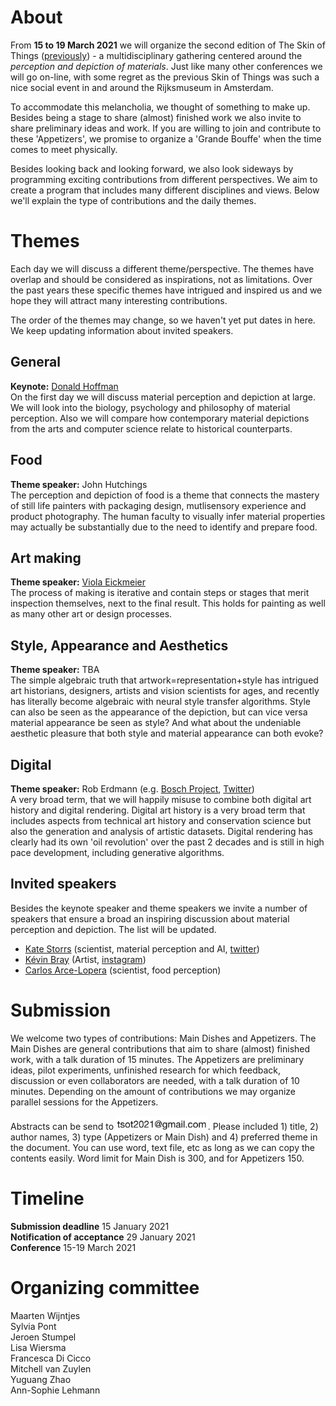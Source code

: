 # About

From **15 to 19 March 2021** we will organize the second edition of The Skin of Things ([previously](https://theskinofthings.github.io)) - a multidisciplinary gathering centered around the *perception and depiction of materials*. Just like many other conferences we will go on-line, with some regret as the previous Skin of Things was such a nice social event in and around the Rijksmuseum in Amsterdam. 

To accommodate this melancholia, we thought of something to make up. Besides being a stage to share (almost) finished work we also invite to share preliminary ideas and work. If you are willing to join and contribute to these 'Appetizers', we promise to organize a 'Grande Bouffe' when the time comes to meet physically.  

Besides looking back and looking forward, we also look sideways by programming exciting contributions from different perspectives. We aim to create a program that includes many different  disciplines and views. Below we'll explain the type of contributions and the daily themes. 





# Themes

Each day we will discuss a different theme/perspective. The themes have overlap and should be considered as inspirations, not as limitations. Over the past years these specific themes have intrigued and inspired us and we hope they will attract many interesting contributions. 

The order of the themes may change, so we haven't yet put dates in here. We keep updating information about invited speakers. 

## General
**Keynote:** [Donald Hoffman](https://www.cogsci.uci.edu/~ddhoff/) <br>
On the first day we will discuss material perception and depiction at large. We will look into the biology, psychology and philosophy of material perception. Also  we will compare how contemporary material depictions from the arts and computer science relate to historical counterparts. 


## Food 
**Theme speaker:** John Hutchings <br>
The perception and depiction of food is a theme that connects the mastery of still life painters with packaging design, mutlisensory experience and product photography. The human faculty to visually infer material properties may actually be substantially due to the need to identify and prepare food. 


## Art making
**Theme speaker:** [Viola Eickmeier](https://studioviolet.org)<br>
The process of making is iterative and contain steps or stages that merit inspection themselves, next to the final result. This holds for painting as well as many other art or design processes. 


## Style, Appearance and Aesthetics
**Theme speaker:** TBA<br>
The simple algebraic truth that artwork=representation+style has intrigued art historians, designers, artists and vision scientists for ages, and recently has literally become algebraic with neural style transfer algorithms. Style can also be seen as the appearance of the depiction, but can vice versa material appearance be seen as style? And what about the undeniable aesthetic pleasure that both style and material appearance can both evoke? 


## Digital
**Theme speaker:** Rob Erdmann (e.g. [Bosch Project](http://boschproject.org/#/), [Twitter](https://twitter.com/erdmann))<br>
A very broad term, that we will happily misuse to combine both digital art history and digital rendering. Digital art history is a very broad term that includes aspects from technical art history and conservation science but also the generation and analysis of artistic datasets. Digital rendering has clearly had its own 'oil revolution' over the past 2 decades and is still in high pace development, including generative algorithms. 

## Invited speakers
Besides the keynote speaker and theme speakers we invite a number of speakers that ensure a broad an inspiring discussion about material perception and depiction. The list will be updated.
- [Kate Storrs](https://www.katestorrs.com) (scientist, material perception and AI, [twitter](https://twitter.com/katestorrs))
- [Kévin Bray](https://kevinbray.biz) (Artist, [instagram](https://www.instagram.com/bray_kevin/))
- [Carlos Arce-Lopera](https://arcelopera.github.io/about/) (scientist, food perception)


# Submission
We welcome two types of contributions: Main Dishes and Appetizers. The Main Dishes are general contributions that aim to share (almost) finished work, with a talk duration of 15 minutes. The Appetizers are preliminary ideas, pilot experiments, unfinished research for which feedback, discussion or even collaborators are needed, with a talk duration of 10 minutes. Depending on the amount of contributions we may organize parallel sessions for the Appetizers.

Abstracts can be send to <img src="images/emailtsot.jpg" alt="drawing" height="22"/>. Please included 1) title, 2) author names, 3) type (Appetizers or Main Dish) and 4) preferred theme in the document. You can use word, text file, etc as long as we can copy the contents easily. Word limit for Main Dish is 300, and for Appetizers 150. 

# Timeline

**Submission deadline** 15 January 2021<br> 
**Notification of acceptance** 29 January 2021<br>
**Conference** 15-19 March 2021

# Organizing committee
Maarten Wijntjes<br>
Sylvia Pont<br>
Jeroen Stumpel<br>
Lisa Wiersma<br>
Francesca Di Cicco<br>
Mitchell van Zuylen<br>
Yuguang Zhao<br>
Ann-Sophie Lehmann

